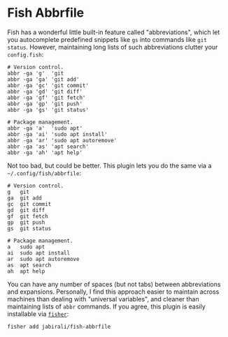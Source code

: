 # Fish Abbrfile

Fish has a wonderful little built-in feature called "abbreviations", which let
you autocomplete predefined snippets like `gs` into commands like `git status`. 
However, maintaining long lists of such abbreviations clutter your `config.fish`:

	# Version control.
	abbr -ga 'g'  'git
	abbr -ga 'ga' 'git add'
	abbr -ga 'gc' 'git commit'
	abbr -ga 'gd' 'git diff'
	abbr -ga 'gf' 'git fetch'
	abbr -ga 'gp' 'git push'
	abbr -ga 'gs' 'git status'
	
	# Package management.
	abbr -ga 'a'  'sudo apt'
	abbr -ga 'ai' 'sudo apt install'
	abbr -ga 'ar' 'sudo apt autoremove'
	abbr -ga 'as' 'apt search'
	abbr -ga 'ah' 'apt help'

Not too bad, but could be better. This plugin lets you do the same via a `~/.config/fish/abbrfile`:

	# Version control.
	g   git
	ga  git add
	gc  git commit
	gd  git diff
	gf  git fetch
	gp  git push
	gs  git status
	
	# Package management.
	a   sudo apt
	ai  sudo apt install
	ar  sudo apt autoremove
	as  apt search
	ah  apt help

You can have any number of spaces (but not tabs) between abbreviations and expansions.
Personally, I find this approach easier to maintain across machines than dealing with
"universal variables", and cleaner than maintaining lists of `abbr` commands. If you
agree, this plugin is easily installable via [`fisher`][1]:

	fisher add jabirali/fish-abbrfile

[1]: https://github.com/jorgebucaran/fisher
